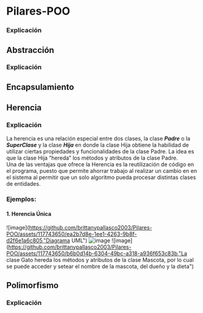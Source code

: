 # Pilares-POO
### Explicación
## Abstracción
### Explicación
## Encapsulamiento
## Herencia
### Explicación
 La herencia es una relación especial entre dos clases, la clase ***Padre*** o la ***SuperClase*** y la clase ***Hija*** en donde la clase Hija obtiene la habilidad de utilizar ciertas propiedades y funcionalidades de la clase Padre. La idea es que la clase Hija “hereda” los métodos y atributos de la clase Padre.  
Una de las ventajas que ofrece la Herencia es la reutilización de código en el programa, puesto que permite ahorrar trabajo al realizar un cambio en en el sistema al permitir que un solo algoritmo pueda procesar distintas clases de entidades.
### Ejemplos: 
#### 1. Herencia Única
![image](https://github.com/brittanypallasco2003/Pilares-POO/assets/117743650/ea2b7d8e-1ee1-4263-9b8f-d2f6e1a6c805,"Diagrama UML")
![image](https://github.com/brittanypallasco2003/Pilares-POO/assets/117743650/033ac065-ea61-4eb9-a373-d75ce09dd0f0)
![image](https://github.com/brittanypallasco2003/Pilares-POO/assets/117743650/b6b0d14b-6304-49bc-a318-a936f653c83b,"La clase Gato hereda los métodos y atributos de la clase Mascota, por lo cual se puede acceder y setear el nombre de la mascota, del dueño y la dieta")
## Polimorfismo
### Explicación
